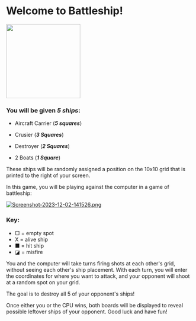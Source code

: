 # Welcome to Battleship! 

<img src="https://creazilla-store.fra1.digitaloceanspaces.com/cliparts/3868258/battleship-clipart-md.png" width="200" height="200" />

### You will be given _5 ships_:

- Aircraft Carrier (**_5 squares_**)

- Crusier (**_3 Squares_**)

- Destroyer (**_2 Squares_**)

- 2 Boats (**_1 Square_**)

These ships will be randomly assigned a position on the 10x10 grid that is printed to the right of your screen.

In this game, you will be playing against the computer in a game of battleship:

[![Screenshot-2023-12-02-141526.png](https://i.postimg.cc/ZnKNhjVj/Screenshot-2023-12-02-141526.png)](https://postimg.cc/gXQjVy96)

### Key:
- □ = empty spot
- X = alive ship
- ■ = hit ship
- ◪ = misfire

You and the computer will take turns firing shots at each other's grid, without seeing each other's ship placement. With each turn, you will enter the coordinates for where you want to attack, and your opponent will shoot at a random spot on your grid.

The goal is to destroy all 5 of your opponent's ships!

Once either you or the CPU wins, both boards will be displayed to reveal possible leftover ships of your opponent. Good luck and have fun!
